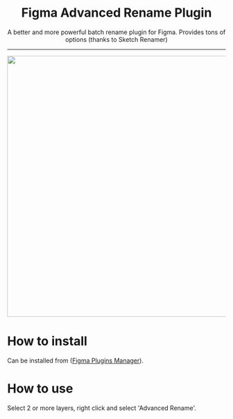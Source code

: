 <h1 align="center">Figma Advanced Rename Plugin</h1>

<p align="center">A better and more powerful batch rename plugin for Figma. Provides tons of options (thanks to Sketch Renamer)</p>

<hr/>

<p align="center">
<img src="https://user-images.githubusercontent.com/1207863/48641002-7981c680-e9e9-11e8-9fc3-b9edafbdf2da.png" height="600" />
</p>

# How to install
Can be installed from ([Figma Plugins Manager](https://github.com/jachui/figma-plugin-manager)).

# How to use
Select 2 or more layers, right click and select 'Advanced Rename'.
